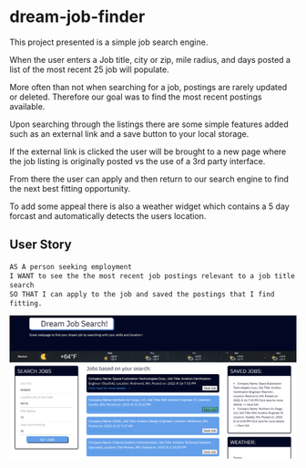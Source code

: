 # dream-job-finder
This project presented is a simple job search engine.

When the user enters a Job title, city or zip, mile radius, and days posted a list of the most recent 25 job will populate.

More often than not when searching for a job, postings are rarely updated or deleted. Therefore our goal was to find the most recent postings available.

Upon searching through the listings there are some simple features added such as an external link and a save button to your local storage.

If the external link is clicked the user will be brought to a new page where the job listing is originally posted vs the use of a 3rd party interface.

From there the user can apply and then return to our search engine to find the next best fitting opportunity.

To add some appeal there is also a weather widget which contains a 5 day forcast and automatically detects the users location.

## User Story

```
AS A person seeking employment
I WANT to see the the most recent job postings relevant to a job title search
SO THAT I can apply to the job and saved the postings that I find fitting.
```

![my screenshot](screenshot.png)